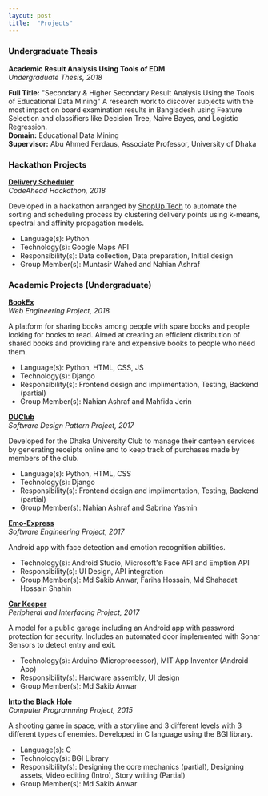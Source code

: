 ```yaml
---
layout: post
title:  "Projects"
---
```

<h3> Undergraduate Thesis </h3>

**Academic Result Analysis Using Tools of EDM**  
*Undergraduate Thesis, 2018*

**Full Title:** "Secondary \& Higher Secondary Result Analysis Using the Tools of Educational Data Mining"
A research work to discover subjects with the most impact on board examination results in Bangladesh using Feature Selection and classifiers like Decision Tree, Naive Bayes, and Logistic Regression.  
**Domain:** Educational Data Mining  
**Supervisor:** Abu Ahmed Ferdaus, Associate Professor, University of Dhaka  

<h3> Hackathon Projects </h3>

**[Delivery Scheduler](https://github.com/RaidaAsh/Delivery-Scheduling)**  
*CodeAhead Hackathon, 2018*

Developed in a hackathon arranged by [ShopUp Tech](https://shopup.com.bd/ShopUp) to automate the sorting and scheduling process by clustering delivery points using k-means, spectral and affinity propagation models.
<ul>
    <li>Language(s): Python </li>
    <li>Technology(s): Google Maps API</li>
    <li>Responsibility(s): Data collection, Data preparation, Initial design</li>
    <li>Group Member(s): Muntasir Wahed and Nahian Ashraf</li>
</ul>  

<h3> Academic Projects (Undergraduate) </h3>

**[BookEx](https://github.com/abidnazirisami/BookEX)**  
*Web Engineering Project, 2018*

A platform for sharing books among people with spare books and people looking for books to read.
Aimed at creating an efficient distribution of shared books and providing rare and expensive books to people who need them.

<ul>
    <li>Language(s): Python, HTML, CSS, JS </li>
    <li>Technology(s): Django</li>
    <li>Responsibility(s): Frontend design and implimentation, Testing, Backend (partial)</li>
    <li>Group Member(s): Nahian Ashraf and Mahfida Jerin</li>
</ul>

**[DUClub](https://github.com/abidnazirisami/DUClub)**  
*Software Design Pattern Project, 2017*

Developed for the Dhaka University Club to manage their canteen services by generating receipts online and to keep track of purchases made by members of the club.  

<ul>
    <li>Language(s): Python, HTML, CSS </li>
    <li>Technology(s): Django</li>
    <li>Responsibility(s): Frontend design and implimentation, Testing, Backend (partial)</li>
    <li>Group Member(s): Nahian Ashraf and Sabrina Yasmin</li>
</ul>

**[Emo-Express](https://github.com/abidnazirisami/Emo-Express)**  
*Software Engineering Project, 2017*

Android app with face detection and emotion recognition abilities.

<ul>
    <li>Technology(s): Android Studio, Microsoft's Face API and Emption API</li>
    <li>Responsibility(s): UI Design, API integration</li>
    <li>Group Member(s): Md Sakib Anwar, Fariha Hossain, Md Shahadat Hossain Shahin</li>
</ul>

**[Car Keeper](https://github.com/abidnazirisami/Car-Keeper)**  
*Peripheral and Interfacing Project, 2017*

A model for a public garage including an Android app with password protection for security. Includes an automated door implemented with Sonar Sensors to detect entry and exit.

<ul>
    <li>Technology(s): Arduino (Microprocessor), MIT App Inventor (Android App)</li>
    <li>Responsibility(s): Hardware assembly, UI design</li>
    <li>Group Member(s): Md Sakib Anwar</li>
</ul>

**[Into the Black Hole](https://github.com/abidnazirisami/Into-the-Black-Hole)**  
*Computer Programming Project, 2015*

A shooting game in space, with a storyline and 3 different levels with 3 different types of enemies. Developed in C language using the BGI library.  

<ul>
    <li>Language(s): C </li>
    <li>Technology(s): BGI Library</li>
    <li>Responsibility(s): Designing the core mechanics (partial), Designing assets, Video editing (Intro), Story writing (Partial)</li>
    <li>Group Member(s): Md Sakib Anwar</li>
</ul>